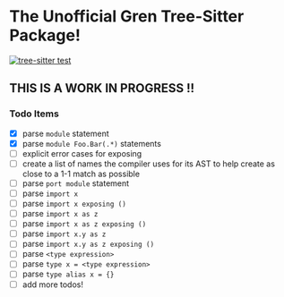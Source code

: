 # The Unofficial Gren Tree-Sitter Package!

[![tree-sitter test](https://github.com/MaeBrooks/tree-sitter-gren/actions/workflows/tree-sitter-test%20.yml/badge.svg?branch=main)](https://github.com/MaeBrooks/tree-sitter-gren/actions/workflows/tree-sitter-test%20.yml)

## THIS IS A WORK IN PROGRESS !!

### Todo Items
- [x] parse `module` statement
- [x] parse `module Foo.Bar(.*)` statements
- [ ] explicit error cases for exposing
- [ ] create a list of names the compiler uses for its AST to help create as close to a 1-1 match as possible
- [ ] parse `port module` statement
- [ ] parse `import x`
- [ ] parse `import x exposing ()`
- [ ] parse `import x as z`
- [ ] parse `import x as z exposing ()`
- [ ] parse `import x.y as z`
- [ ] parse `import x.y as z exposing ()`
- [ ] parse `<type expression>`
- [ ] parse `type x = <type expression>`
- [ ] parse `type alias x = {}`
- [ ] add more todos!

